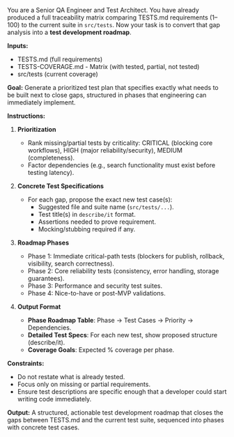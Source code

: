 You are a Senior QA Engineer and Test Architect.
You have already produced a full traceability matrix comparing TESTS.md requirements (1–100) to the current suite in `src/tests`.
Now your task is to convert that gap analysis into a **test development roadmap**.

**Inputs:**

- TESTS.md (full requirements)
- TESTS-COVERAGE.md - Matrix (with tested, partial, not tested)
- src/tests (current coverage)

**Goal:**
Generate a prioritized test plan that specifies exactly what needs to be built next to close gaps, structured in phases that engineering can immediately implement.

**Instructions:**

1. **Prioritization**
    - Rank missing/partial tests by criticality: CRITICAL (blocking core workflows), HIGH (major reliability/security), MEDIUM (completeness).
    - Factor dependencies (e.g., search functionality must exist before testing latency).

2. **Concrete Test Specifications**
    - For each gap, propose the exact new test case(s):
        - Suggested file and suite name (`src/tests/...`).
        - Test title(s) in `describe/it` format.
        - Assertions needed to prove requirement.
        - Mocking/stubbing required if any.

3. **Roadmap Phases**
    - Phase 1: Immediate critical-path tests (blockers for publish, rollback, visibility, search correctness).
    - Phase 2: Core reliability tests (consistency, error handling, storage guarantees).
    - Phase 3: Performance and security test suites.
    - Phase 4: Nice-to-have or post-MVP validations.

4. **Output Format**
    - **Phase Roadmap Table**: Phase → Test Cases → Priority → Dependencies.
    - **Detailed Test Specs**: For each new test, show proposed structure (describe/it).
    - **Coverage Goals**: Expected % coverage per phase.

**Constraints:**

- Do not restate what is already tested.
- Focus only on missing or partial requirements.
- Ensure test descriptions are specific enough that a developer could start writing code immediately.

**Output:**
A structured, actionable test development roadmap that closes the gaps between TESTS.md and the current test suite, sequenced into phases with concrete test cases.
